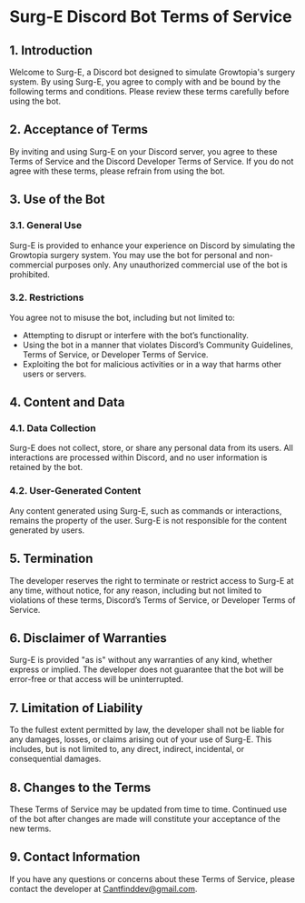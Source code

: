 # Surg-E Discord Bot Terms of Service

## 1. Introduction

Welcome to Surg-E, a Discord bot designed to simulate Growtopia's surgery system. By using Surg-E, you agree to comply with and be bound by the following terms and conditions. Please review these terms carefully before using the bot.

## 2. Acceptance of Terms

By inviting and using Surg-E on your Discord server, you agree to these Terms of Service and the Discord Developer Terms of Service. If you do not agree with these terms, please refrain from using the bot.

## 3. Use of the Bot

### 3.1. General Use
Surg-E is provided to enhance your experience on Discord by simulating the Growtopia surgery system. You may use the bot for personal and non-commercial purposes only. Any unauthorized commercial use of the bot is prohibited.

### 3.2. Restrictions
You agree not to misuse the bot, including but not limited to:
- Attempting to disrupt or interfere with the bot’s functionality.
- Using the bot in a manner that violates Discord’s Community Guidelines, Terms of Service, or Developer Terms of Service.
- Exploiting the bot for malicious activities or in a way that harms other users or servers.

## 4. Content and Data

### 4.1. Data Collection
Surg-E does not collect, store, or share any personal data from its users. All interactions are processed within Discord, and no user information is retained by the bot.

### 4.2. User-Generated Content
Any content generated using Surg-E, such as commands or interactions, remains the property of the user. Surg-E is not responsible for the content generated by users.

## 5. Termination

The developer reserves the right to terminate or restrict access to Surg-E at any time, without notice, for any reason, including but not limited to violations of these terms, Discord’s Terms of Service, or Developer Terms of Service.

## 6. Disclaimer of Warranties

Surg-E is provided "as is" without any warranties of any kind, whether express or implied. The developer does not guarantee that the bot will be error-free or that access will be uninterrupted.

## 7. Limitation of Liability

To the fullest extent permitted by law, the developer shall not be liable for any damages, losses, or claims arising out of your use of Surg-E. This includes, but is not limited to, any direct, indirect, incidental, or consequential damages.

## 8. Changes to the Terms

These Terms of Service may be updated from time to time. Continued use of the bot after changes are made will constitute your acceptance of the new terms.

## 9. Contact Information

If you have any questions or concerns about these Terms of Service, please contact the developer at [Cantfinddev@gmail.com](mailto:Cantfinddev@gmail.com).
